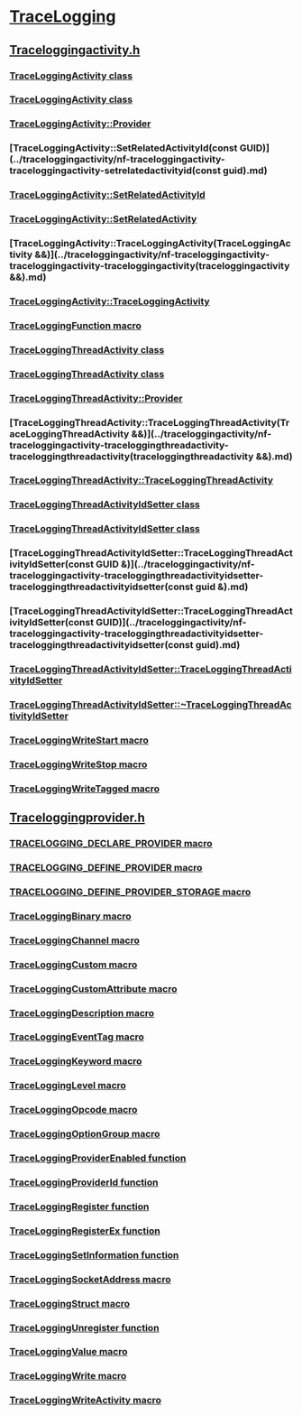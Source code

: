# [TraceLogging](index.md)
## [Traceloggingactivity.h](../traceloggingactivity/index.md)
### [TraceLoggingActivity class](../traceloggingactivity/nl-traceloggingactivity-traceloggingactivity.md)
### [TraceLoggingActivity class](../traceloggingactivity/nl-traceloggingactivity-traceloggingactivity~r1.md)
### [TraceLoggingActivity::Provider](../traceloggingactivity/nf-traceloggingactivity-traceloggingactivity-provider.md)
### [TraceLoggingActivity::SetRelatedActivityId(const GUID)](../traceloggingactivity/nf-traceloggingactivity-traceloggingactivity-setrelatedactivityid(const guid).md)
### [TraceLoggingActivity::SetRelatedActivityId](../traceloggingactivity/nf-traceloggingactivity-traceloggingactivity-setrelatedactivityid.md)
### [TraceLoggingActivity::SetRelatedActivity](../traceloggingactivity/nf-traceloggingactivity-traceloggingactivity-setrelatedactivity.md)
### [TraceLoggingActivity::TraceLoggingActivity(TraceLoggingActivity &&)](../traceloggingactivity/nf-traceloggingactivity-traceloggingactivity-traceloggingactivity(traceloggingactivity &&).md)
### [TraceLoggingActivity::TraceLoggingActivity](../traceloggingactivity/nf-traceloggingactivity-traceloggingactivity-traceloggingactivity.md)
### [TraceLoggingFunction macro](../traceloggingactivity/nf-traceloggingactivity-traceloggingfunction.md)
### [TraceLoggingThreadActivity class](../traceloggingactivity/nl-traceloggingactivity-traceloggingthreadactivity.md)
### [TraceLoggingThreadActivity class](../traceloggingactivity/nl-traceloggingactivity-traceloggingthreadactivity~r1.md)
### [TraceLoggingThreadActivity::Provider](../traceloggingactivity/nf-traceloggingactivity-traceloggingthreadactivity-provider.md)
### [TraceLoggingThreadActivity::TraceLoggingThreadActivity(TraceLoggingThreadActivity &&)](../traceloggingactivity/nf-traceloggingactivity-traceloggingthreadactivity-traceloggingthreadactivity(traceloggingthreadactivity &&).md)
### [TraceLoggingThreadActivity::TraceLoggingThreadActivity](../traceloggingactivity/nf-traceloggingactivity-traceloggingthreadactivity-traceloggingthreadactivity.md)
### [TraceLoggingThreadActivityIdSetter class](../traceloggingactivity/nl-traceloggingactivity-traceloggingthreadactivityidsetter.md)
### [TraceLoggingThreadActivityIdSetter class](../traceloggingactivity/nl-traceloggingactivity-traceloggingthreadactivityidsetter~r1.md)
### [TraceLoggingThreadActivityIdSetter::TraceLoggingThreadActivityIdSetter(const GUID &)](../traceloggingactivity/nf-traceloggingactivity-traceloggingthreadactivityidsetter-traceloggingthreadactivityidsetter(const guid &).md)
### [TraceLoggingThreadActivityIdSetter::TraceLoggingThreadActivityIdSetter(const GUID)](../traceloggingactivity/nf-traceloggingactivity-traceloggingthreadactivityidsetter-traceloggingthreadactivityidsetter(const guid).md)
### [TraceLoggingThreadActivityIdSetter::TraceLoggingThreadActivityIdSetter](../traceloggingactivity/nf-traceloggingactivity-traceloggingthreadactivityidsetter-traceloggingthreadactivityidsetter.md)
### [TraceLoggingThreadActivityIdSetter::~TraceLoggingThreadActivityIdSetter](../traceloggingactivity/nf-traceloggingactivity-traceloggingthreadactivityidsetter-~traceloggingthreadactivityidsetter.md)
### [TraceLoggingWriteStart macro](../traceloggingactivity/nf-traceloggingactivity-traceloggingwritestart.md)
### [TraceLoggingWriteStop macro](../traceloggingactivity/nf-traceloggingactivity-traceloggingwritestop.md)
### [TraceLoggingWriteTagged macro](../traceloggingactivity/nf-traceloggingactivity-traceloggingwritetagged.md)
## [Traceloggingprovider.h](../traceloggingprovider/index.md)
### [TRACELOGGING_DECLARE_PROVIDER macro](../traceloggingprovider/nf-traceloggingprovider-tracelogging_declare_provider.md)
### [TRACELOGGING_DEFINE_PROVIDER macro](../traceloggingprovider/nf-traceloggingprovider-tracelogging_define_provider.md)
### [TRACELOGGING_DEFINE_PROVIDER_STORAGE macro](../traceloggingprovider/nf-traceloggingprovider-tracelogging_define_provider_storage.md)
### [TraceLoggingBinary macro](../traceloggingprovider/nf-traceloggingprovider-traceloggingbinary.md)
### [TraceLoggingChannel macro](../traceloggingprovider/nf-traceloggingprovider-traceloggingchannel.md)
### [TraceLoggingCustom macro](../traceloggingprovider/nf-traceloggingprovider-traceloggingcustom.md)
### [TraceLoggingCustomAttribute macro](../traceloggingprovider/nf-traceloggingprovider-traceloggingcustomattribute.md)
### [TraceLoggingDescription macro](../traceloggingprovider/nf-traceloggingprovider-traceloggingdescription.md)
### [TraceLoggingEventTag macro](../traceloggingprovider/nf-traceloggingprovider-traceloggingeventtag.md)
### [TraceLoggingKeyword macro](../traceloggingprovider/nf-traceloggingprovider-traceloggingkeyword.md)
### [TraceLoggingLevel macro](../traceloggingprovider/nf-traceloggingprovider-tracelogginglevel.md)
### [TraceLoggingOpcode macro](../traceloggingprovider/nf-traceloggingprovider-traceloggingopcode.md)
### [TraceLoggingOptionGroup macro](../traceloggingprovider/nf-traceloggingprovider-traceloggingoptiongroup.md)
### [TraceLoggingProviderEnabled function](../traceloggingprovider/nf-traceloggingprovider-traceloggingproviderenabled.md)
### [TraceLoggingProviderId function](../traceloggingprovider/nf-traceloggingprovider-traceloggingproviderid.md)
### [TraceLoggingRegister function](../traceloggingprovider/nf-traceloggingprovider-traceloggingregister.md)
### [TraceLoggingRegisterEx function](../traceloggingprovider/nf-traceloggingprovider-traceloggingregisterex.md)
### [TraceLoggingSetInformation function](../traceloggingprovider/nf-traceloggingprovider-traceloggingsetinformation.md)
### [TraceLoggingSocketAddress macro](../traceloggingprovider/nf-traceloggingprovider-traceloggingsocketaddress.md)
### [TraceLoggingStruct macro](../traceloggingprovider/nf-traceloggingprovider-traceloggingstruct.md)
### [TraceLoggingUnregister function](../traceloggingprovider/nf-traceloggingprovider-traceloggingunregister.md)
### [TraceLoggingValue macro](../traceloggingprovider/nf-traceloggingprovider-traceloggingvalue.md)
### [TraceLoggingWrite macro](../traceloggingprovider/nf-traceloggingprovider-traceloggingwrite.md)
### [TraceLoggingWriteActivity macro](../traceloggingprovider/nf-traceloggingprovider-traceloggingwriteactivity.md)
